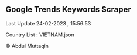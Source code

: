

## Google Trends Keywords Scraper 
 
Last Update 24-02-2023 , 15:56:53

Country List :
VIETNAM.json



© Abdul Muttaqin 
